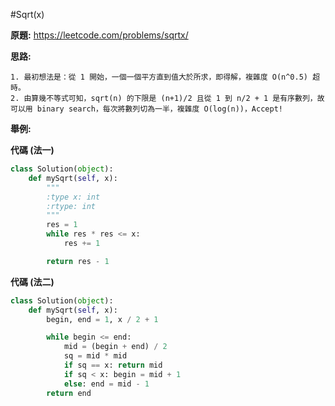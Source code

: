 #Sqrt(x)

**原題:** https://leetcode.com/problems/sqrtx/

**思路:**

```
1. 最初想法是：從 1 開始，一個一個平方直到值大於所求，即得解，複雜度 O(n^0.5) 超時。
2. 由算幾不等式可知，sqrt(n) 的下限是 (n+1)/2 且從 1 到 n/2 + 1 是有序數列，故可以用 binary search，每次將數列切為一半，複雜度 O(log(n))，Accept! 
```

**舉例:**

**代碼 (法一)**

```python
class Solution(object):
    def mySqrt(self, x):
        """
        :type x: int
        :rtype: int
        """
        res = 1
        while res * res <= x:
            res += 1

        return res - 1
```

**代碼 (法二)**

```python
class Solution(object):
    def mySqrt(self, x):
        begin, end = 1, x / 2 + 1

        while begin <= end:
            mid = (begin + end) / 2
            sq = mid * mid
            if sq == x: return mid
            if sq < x: begin = mid + 1
            else: end = mid - 1
        return end
```